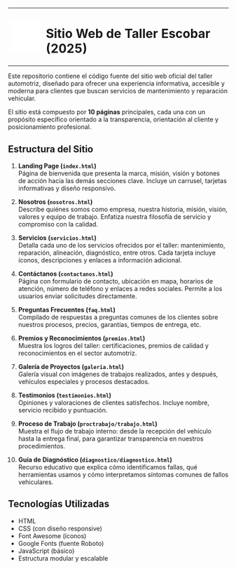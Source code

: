 <table>
  <tr>
    <td><img src="/images/logow.png" alt="Logo Taller" width="80"></td>
    <td><h1>Sitio Web de Taller Escobar (2025)</h1></td>
  </tr>
</table>

Este repositorio contiene el código fuente del sitio web oficial del taller automotriz, diseñado para ofrecer una experiencia informativa, accesible y moderna para clientes que buscan servicios de mantenimiento y reparación vehicular.

El sitio está compuesto por **10 páginas** principales, cada una con un propósito específico orientado a la transparencia, orientación al cliente y posicionamiento profesional.

## Estructura del Sitio

1. **Landing Page (`index.html`)**  
   Página de bienvenida que presenta la marca, misión, visión y botones de acción hacia las demás secciones clave. Incluye un carrusel, tarjetas informativas y diseño responsivo.

2. **Nosotros (`nosotros.html`)**  
   Describe quiénes somos como empresa, nuestra historia, misión, visión, valores y equipo de trabajo. Enfatiza nuestra filosofía de servicio y compromiso con la calidad.

3. **Servicios (`servicios.html`)**  
   Detalla cada uno de los servicios ofrecidos por el taller: mantenimiento, reparación, alineación, diagnóstico, entre otros. Cada tarjeta incluye íconos, descripciones y enlaces a información adicional.

4. **Contáctanos (`contactanos.html`)**  
   Página con formulario de contacto, ubicación en mapa, horarios de atención, número de teléfono y enlaces a redes sociales. Permite a los usuarios enviar solicitudes directamente.

5. **Preguntas Frecuentes (`faq.html`)**  
   Compilado de respuestas a preguntas comunes de los clientes sobre nuestros procesos, precios, garantías, tiempos de entrega, etc.

6. **Premios y Reconocimientos (`premios.html`)**  
   Muestra los logros del taller: certificaciones, premios de calidad y reconocimientos en el sector automotriz.

7. **Galería de Proyectos (`galeria.html`)**  
   Galería visual con imágenes de trabajos realizados, antes y después, vehículos especiales y procesos destacados.

8. **Testimonios (`testimonios.html`)**  
   Opiniones y valoraciones de clientes satisfechos. Incluye nombre, servicio recibido y puntuación.

9. **Proceso de Trabajo (`proctrabajo/trabajo.html`)**  
   Muestra el flujo de trabajo interno: desde la recepción del vehículo hasta la entrega final, para garantizar transparencia en nuestros procedimientos.

10. **Guía de Diagnóstico (`diagnostico/diagnostico.html`)**  
    Recurso educativo que explica cómo identificamos fallas, qué herramientas usamos y cómo interpretamos síntomas comunes de fallos vehiculares.

## Tecnologías Utilizadas

- HTML
- CSS (con diseño responsive)
- Font Awesome (íconos)
- Google Fonts (fuente Roboto)
- JavaScript (básico)
- Estructura modular y escalable
